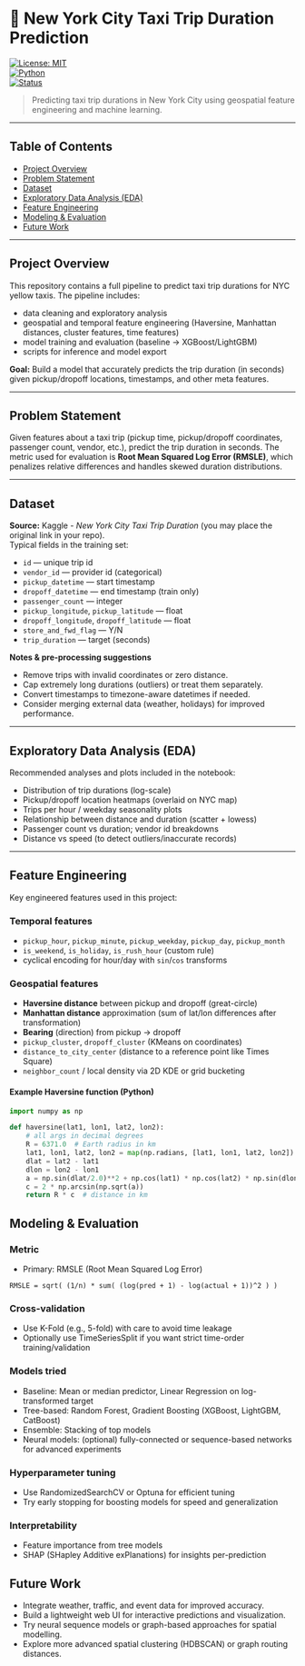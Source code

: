 # 🚖 New York City Taxi Trip Duration Prediction

[![License: MIT](https://img.shields.io/badge/License-MIT-blue.svg)](#license)  
[![Python](https://img.shields.io/badge/python-3.8%2B-blue.svg)](#requirements)  
[![Status](https://img.shields.io/badge/status-completed-brightgreen.svg)](#project-status)

> Predicting taxi trip durations in New York City using geospatial feature engineering and machine learning.

---

## Table of Contents
- [Project Overview](#project-overview)  
- [Problem Statement](#problem-statement)  
- [Dataset](#dataset)  
- [Exploratory Data Analysis (EDA)](#exploratory-data-analysis-eda)  
- [Feature Engineering](#feature-engineering)  
- [Modeling & Evaluation](#modeling--evaluation)
- [Future Work](#future-work)   

---

## Project Overview
This repository contains a full pipeline to predict taxi trip durations for NYC yellow taxis. The pipeline includes:
- data cleaning and exploratory analysis  
- geospatial and temporal feature engineering (Haversine, Manhattan distances, cluster features, time features)  
- model training and evaluation (baseline → XGBoost/LightGBM)  
- scripts for inference and model export

**Goal:** Build a model that accurately predicts the trip duration (in seconds) given pickup/dropoff locations, timestamps, and other meta features.

---

## Problem Statement
Given features about a taxi trip (pickup time, pickup/dropoff coordinates, passenger count, vendor, etc.), predict the trip duration in seconds. The metric used for evaluation is **Root Mean Squared Log Error (RMSLE)**, which penalizes relative differences and handles skewed duration distributions.

---

## Dataset
**Source:** Kaggle - *New York City Taxi Trip Duration* (you may place the original link in your repo).  
Typical fields in the training set:

- `id` — unique trip id  
- `vendor_id` — provider id (categorical)  
- `pickup_datetime` — start timestamp  
- `dropoff_datetime` — end timestamp (train only)  
- `passenger_count` — integer  
- `pickup_longitude`, `pickup_latitude` — float  
- `dropoff_longitude`, `dropoff_latitude` — float  
- `store_and_fwd_flag` — Y/N  
- `trip_duration` — target (seconds)

**Notes & pre-processing suggestions**
- Remove trips with invalid coordinates or zero distance.  
- Cap extremely long durations (outliers) or treat them separately.  
- Convert timestamps to timezone-aware datetimes if needed.  
- Consider merging external data (weather, holidays) for improved performance.

---

## Exploratory Data Analysis (EDA)
Recommended analyses and plots included in the notebook:
- Distribution of trip durations (log-scale)  
- Pickup/dropoff location heatmaps (overlaid on NYC map)  
- Trips per hour / weekday seasonality plots  
- Relationship between distance and duration (scatter + lowess)  
- Passenger count vs duration; vendor id breakdowns  
- Distance vs speed (to detect outliers/inaccurate records)

---

## Feature Engineering
Key engineered features used in this project:

### Temporal features
- `pickup_hour`, `pickup_minute`, `pickup_weekday`, `pickup_day`, `pickup_month`  
- `is_weekend`, `is_holiday`, `is_rush_hour` (custom rule)  
- cyclical encoding for hour/day with `sin`/`cos` transforms

### Geospatial features
- **Haversine distance** between pickup and dropoff (great-circle)
- **Manhattan distance** approximation (sum of lat/lon differences after transformation)
- **Bearing** (direction) from pickup → dropoff
- `pickup_cluster`, `dropoff_cluster` (KMeans on coordinates)
- `distance_to_city_center` (distance to a reference point like Times Square)
- `neighbor_count` / local density via 2D KDE or grid bucketing

#### Example Haversine function (Python)
```python
import numpy as np

def haversine(lat1, lon1, lat2, lon2):
    # all args in decimal degrees
    R = 6371.0  # Earth radius in km
    lat1, lon1, lat2, lon2 = map(np.radians, [lat1, lon1, lat2, lon2])
    dlat = lat2 - lat1
    dlon = lon2 - lon1
    a = np.sin(dlat/2.0)**2 + np.cos(lat1) * np.cos(lat2) * np.sin(dlon/2.0)**2
    c = 2 * np.arcsin(np.sqrt(a))
    return R * c  # distance in km
```

## Modeling & Evaluation
### Metric
- Primary: RMSLE (Root Mean Squared Log Error)
```text
RMSLE = sqrt( (1/n) * sum( (log(pred + 1) - log(actual + 1))^2 ) )
```
### Cross-validation

- Use K-Fold (e.g., 5-fold) with care to avoid time leakage
- Optionally use TimeSeriesSplit if you want strict time-order training/validation

### Models tried

- Baseline: Mean or median predictor, Linear Regression on log-transformed target
- Tree-based: Random Forest, Gradient Boosting (XGBoost, LightGBM, CatBoost)
- Ensemble: Stacking of top models
- Neural models: (optional) fully-connected or sequence-based networks for advanced experiments

### Hyperparameter tuning

- Use RandomizedSearchCV or Optuna for efficient tuning
- Try early stopping for boosting models for speed and generalization

### Interpretability

- Feature importance from tree models
- SHAP (SHapley Additive exPlanations) for insights per-prediction

## Future Work

- Integrate weather, traffic, and event data for improved accuracy.
- Build a lightweight web UI for interactive predictions and visualization.
- Try neural sequence models or graph-based approaches for spatial modelling.
- Explore more advanced spatial clustering (HDBSCAN) or graph routing distances.
